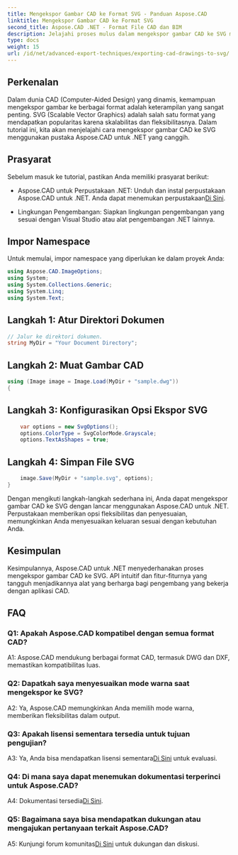 ```yaml
---
title: Mengekspor Gambar CAD ke Format SVG - Panduan Aspose.CAD
linktitle: Mengekspor Gambar CAD ke Format SVG
second_title: Aspose.CAD .NET - Format File CAD dan BIM
description: Jelajahi proses mulus dalam mengekspor gambar CAD ke SVG menggunakan Aspose.CAD untuk .NET. Tingkatkan pengembangan CAD Anda dengan fleksibilitas dan penyesuaian.
type: docs
weight: 15
url: /id/net/advanced-export-techniques/exporting-cad-drawings-to-svg/
---
```

## Perkenalan

Dalam dunia CAD (Computer-Aided Design) yang dinamis, kemampuan mengekspor gambar ke berbagai format adalah keterampilan yang sangat penting. SVG (Scalable Vector Graphics) adalah salah satu format yang mendapatkan popularitas karena skalabilitas dan fleksibilitasnya. Dalam tutorial ini, kita akan menjelajahi cara mengekspor gambar CAD ke SVG menggunakan pustaka Aspose.CAD untuk .NET yang canggih.

## Prasyarat

Sebelum masuk ke tutorial, pastikan Anda memiliki prasyarat berikut:

-  Aspose.CAD untuk Perpustakaan .NET: Unduh dan instal perpustakaan Aspose.CAD untuk .NET. Anda dapat menemukan perpustakaan[Di Sini](https://releases.aspose.com/cad/net/).

- Lingkungan Pengembangan: Siapkan lingkungan pengembangan yang sesuai dengan Visual Studio atau alat pengembangan .NET lainnya.

## Impor Namespace

Untuk memulai, impor namespace yang diperlukan ke dalam proyek Anda:

```csharp
using Aspose.CAD.ImageOptions;
using System;
using System.Collections.Generic;
using System.Linq;
using System.Text;
```

## Langkah 1: Atur Direktori Dokumen

```csharp
// Jalur ke direktori dokumen.
string MyDir = "Your Document Directory";
```

## Langkah 2: Muat Gambar CAD

```csharp
using (Image image = Image.Load(MyDir + "sample.dwg"))
{
```

## Langkah 3: Konfigurasikan Opsi Ekspor SVG

```csharp
    var options = new SvgOptions();
    options.ColorType = SvgColorMode.Grayscale;
    options.TextAsShapes = true;
```

## Langkah 4: Simpan File SVG

```csharp
    image.Save(MyDir + "sample.svg", options);
}
```

Dengan mengikuti langkah-langkah sederhana ini, Anda dapat mengekspor gambar CAD ke SVG dengan lancar menggunakan Aspose.CAD untuk .NET. Perpustakaan memberikan opsi fleksibilitas dan penyesuaian, memungkinkan Anda menyesuaikan keluaran sesuai dengan kebutuhan Anda.

## Kesimpulan

Kesimpulannya, Aspose.CAD untuk .NET menyederhanakan proses mengekspor gambar CAD ke SVG. API intuitif dan fitur-fiturnya yang tangguh menjadikannya alat yang berharga bagi pengembang yang bekerja dengan aplikasi CAD.

## FAQ

### Q1: Apakah Aspose.CAD kompatibel dengan semua format CAD?

A1: Aspose.CAD mendukung berbagai format CAD, termasuk DWG dan DXF, memastikan kompatibilitas luas.

### Q2: Dapatkah saya menyesuaikan mode warna saat mengekspor ke SVG?

A2: Ya, Aspose.CAD memungkinkan Anda memilih mode warna, memberikan fleksibilitas dalam output.

### Q3: Apakah lisensi sementara tersedia untuk tujuan pengujian?

 A3: Ya, Anda bisa mendapatkan lisensi sementara[Di Sini](https://purchase.aspose.com/temporary-license/) untuk evaluasi.

### Q4: Di mana saya dapat menemukan dokumentasi terperinci untuk Aspose.CAD?

 A4: Dokumentasi tersedia[Di Sini](https://reference.aspose.com/cad/net/).

### Q5: Bagaimana saya bisa mendapatkan dukungan atau mengajukan pertanyaan terkait Aspose.CAD?

 A5: Kunjungi forum komunitas[Di Sini](https://forum.aspose.com/c/cad/19) untuk dukungan dan diskusi.